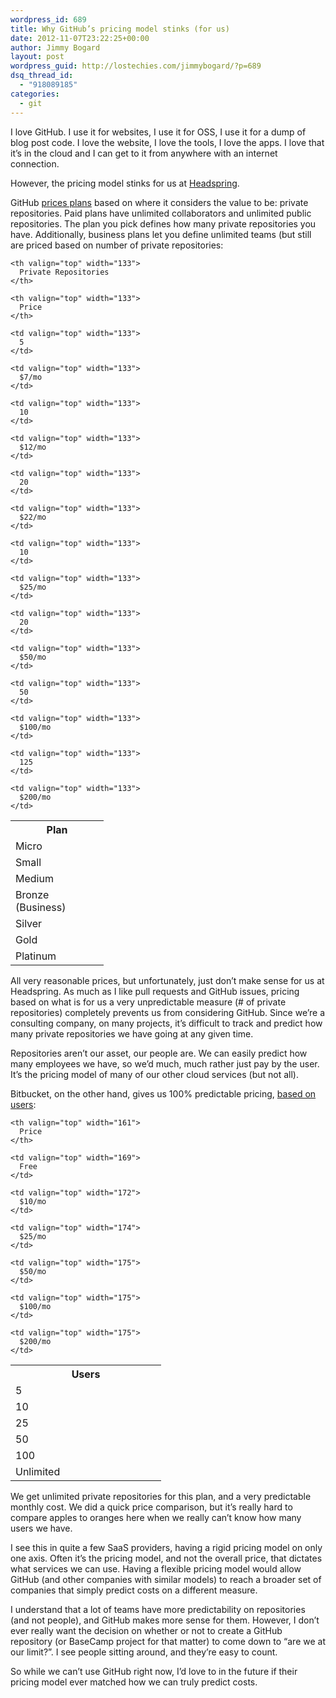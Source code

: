 ```yaml
---
wordpress_id: 689
title: Why GitHub’s pricing model stinks (for us)
date: 2012-11-07T23:22:25+00:00
author: Jimmy Bogard
layout: post
wordpress_guid: http://lostechies.com/jimmybogard/?p=689
dsq_thread_id:
  - "918089185"
categories:
  - git
---
```

I love GitHub. I use it for websites, I use it for OSS, I use it for a dump of blog post code. I love the website, I love the tools, I love the apps. I love that it’s in the cloud and I can get to it from anywhere with an internet connection.

However, the pricing model stinks for us at [Headspring](http://www.headspring.com/).

GitHub [prices plans](https://github.com/plans) based on where it considers the value to be: private repositories. Paid plans have unlimited collaborators and unlimited public repositories. The plan you pick defines how many private repositories you have. Additionally, business plans let you define unlimited teams (but still are priced based on number of private repositories:

<table width="400" border="0" cellspacing="0" cellpadding="2">
  <tr>
    <th valign="top" width="133">
      Plan
    </th>
    
    <th valign="top" width="133">
      Private Repositories
    </th>
    
    <th valign="top" width="133">
      Price
    </th>
  </tr>
  
  <tr>
    <td valign="top" width="133">
      Micro
    </td>
    
    <td valign="top" width="133">
      5
    </td>
    
    <td valign="top" width="133">
      $7/mo
    </td>
  </tr>
  
  <tr>
    <td valign="top" width="133">
      Small
    </td>
    
    <td valign="top" width="133">
      10
    </td>
    
    <td valign="top" width="133">
      $12/mo
    </td>
  </tr>
  
  <tr>
    <td valign="top" width="133">
      Medium
    </td>
    
    <td valign="top" width="133">
      20
    </td>
    
    <td valign="top" width="133">
      $22/mo
    </td>
  </tr>
  
  <tr>
    <td valign="top" width="133">
      Bronze (Business)
    </td>
    
    <td valign="top" width="133">
      10
    </td>
    
    <td valign="top" width="133">
      $25/mo
    </td>
  </tr>
  
  <tr>
    <td valign="top" width="133">
      Silver
    </td>
    
    <td valign="top" width="133">
      20
    </td>
    
    <td valign="top" width="133">
      $50/mo
    </td>
  </tr>
  
  <tr>
    <td valign="top" width="133">
      Gold
    </td>
    
    <td valign="top" width="133">
      50
    </td>
    
    <td valign="top" width="133">
      $100/mo
    </td>
  </tr>
  
  <tr>
    <td valign="top" width="133">
      Platinum
    </td>
    
    <td valign="top" width="133">
      125
    </td>
    
    <td valign="top" width="133">
      $200/mo
    </td>
  </tr>
</table>

All very reasonable prices, but unfortunately, just don’t make sense for us at Headspring. As much as I like pull requests and GitHub issues, pricing based on what is for us a very unpredictable measure (# of private repositories) completely prevents us from considering GitHub. Since we’re a consulting company, on many projects, it’s difficult to track and predict how many private repositories we have going at any given time.

Repositories aren’t our asset, our people are. We can easily predict how many employees we have, so we’d much, much rather just pay by the user. It’s the pricing model of many of our other cloud services (but not all).

Bitbucket, on the other hand, gives us 100% predictable pricing, [based on users](https://bitbucket.org/plans):

<table width="362" border="0" cellspacing="0" cellpadding="2">
  <tr>
    <th valign="top" width="199">
      Users
    </th>
    
    <th valign="top" width="161">
      Price
    </th>
  </tr>
  
  <tr>
    <td valign="top" width="220">
      5
    </td>
    
    <td valign="top" width="169">
      Free
    </td>
  </tr>
  
  <tr>
    <td valign="top" width="225">
      10
    </td>
    
    <td valign="top" width="172">
      $10/mo
    </td>
  </tr>
  
  <tr>
    <td valign="top" width="225">
      25
    </td>
    
    <td valign="top" width="174">
      $25/mo
    </td>
  </tr>
  
  <tr>
    <td valign="top" width="224">
      50
    </td>
    
    <td valign="top" width="175">
      $50/mo
    </td>
  </tr>
  
  <tr>
    <td valign="top" width="224">
      100
    </td>
    
    <td valign="top" width="175">
      $100/mo
    </td>
  </tr>
  
  <tr>
    <td valign="top" width="224">
      Unlimited
    </td>
    
    <td valign="top" width="175">
      $200/mo
    </td>
  </tr>
</table>

We get unlimited private repositories for this plan, and a very predictable monthly cost. We did a quick price comparison, but it’s really hard to compare apples to oranges here when we really can’t know how many users we have.

I see this in quite a few SaaS providers, having a rigid pricing model on only one axis. Often it’s the pricing model, and not the overall price, that dictates what services we can use. Having a flexible pricing model would allow GitHub (and other companies with similar models) to reach a broader set of companies that simply predict costs on a different measure.

I understand that a lot of teams have more predictability on repositories (and not people), and GitHub makes more sense for them. However, I don’t ever really want the decision on whether or not to create a GitHub repository (or BaseCamp project for that matter) to come down to “are we at our limit?”. I see people sitting around, and they’re easy to count.

So while we can’t use GitHub right now, I’d love to in the future if their pricing model ever matched how we can truly predict costs.